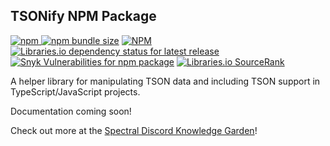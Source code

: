 ## TSONify NPM Package

[![npm](https://img.shields.io/npm/v/tsonify) ](https://www.npmjs.com/package/tsonify)
[![npm bundle size](https://img.shields.io/bundlephobia/min/tsonify)]()
[![NPM](https://img.shields.io/npm/l/tsonify)](https://unlicense.org/)
[![Libraries.io dependency status for latest release](https://img.shields.io/librariesio/release/npm/tsonify)]()
[![Snyk Vulnerabilities for npm package](https://img.shields.io/snyk/vulnerabilities/npm/tsonify)](https://snyk.io/advisor/npm-package/tsonify)
[![Libraries.io SourceRank](https://img.shields.io/librariesio/sourcerank/npm/tsonify)](https://libraries.io/npm/tsonify)

A helper library for manipulating TSON data and including TSON support in TypeScript/JavaScript projects.

Documentation coming soon!

Check out more at the [Spectral Discord Knowledge Garden](https://garden.spectraldiscord.com/#/page/tsonify)!
